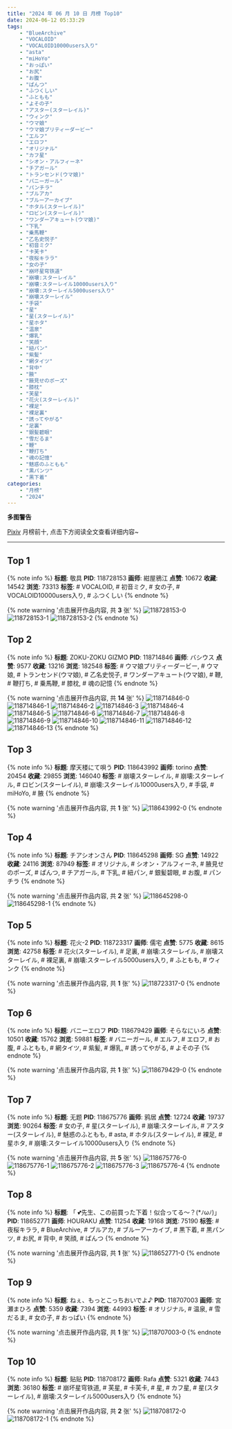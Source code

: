 ```yaml
---
title: "2024 年 06 月 10 日 月榜 Top10"
date: 2024-06-12 05:33:29
tags:
    - "BlueArchive"
    - "VOCALOID"
    - "VOCALOID10000users入り"
    - "asta"
    - "miHoYo"
    - "おっぱい"
    - "お尻"
    - "お腹"
    - "ぱんつ"
    - "ふつくしい"
    - "ふともも"
    - "よその子"
    - "アスター(スターレイル)"
    - "ウィンク"
    - "ウマ娘"
    - "ウマ娘プリティーダービー"
    - "エルフ"
    - "エロフ"
    - "オリジナル"
    - "カフ星"
    - "シオン・アルフィーネ"
    - "チアガール"
    - "トランセンド(ウマ娘)"
    - "バニーガール"
    - "パンチラ"
    - "ブルアカ"
    - "ブルーアーカイブ"
    - "ホタル(スターレイル)"
    - "ロビン(スターレイル)"
    - "ワンダーアキュート(ウマ娘)"
    - "下乳"
    - "乗馬鞭"
    - "乙名史悦子"
    - "初音ミク"
    - "卡芙卡"
    - "夜桜キララ"
    - "女の子"
    - "崩坏星穹铁道"
    - "崩壊:スターレイル"
    - "崩壊:スターレイル10000users入り"
    - "崩壊:スターレイル5000users入り"
    - "崩壊スターレイル"
    - "手袋"
    - "星"
    - "星(スターレイル)"
    - "星ホタ"
    - "温泉"
    - "爆乳"
    - "笑顔"
    - "紐パン"
    - "紫髪"
    - "網タイツ"
    - "背中"
    - "腋"
    - "腋見せのポーズ"
    - "膝枕"
    - "芙星"
    - "花火(スターレイル)"
    - "裸足"
    - "裸足裏"
    - "誘ってやがる"
    - "足裏"
    - "銀髪碧眼"
    - "雪だるま"
    - "鞭"
    - "鞭打ち"
    - "魂の記憶"
    - "魅惑のふともも"
    - "黒パンツ"
    - "黒下着"
categories:
    - "月榜"
    - "2024"
---
```


<i class="fa fa-triangle-exclamation"></i>**多图警告**<i class="fa fa-triangle-exclamation"></i>

[Pixiv](https://www.pixiv.net/) 月榜前十, 点击下方阅读全文查看详细内容~

<!-- more -->

---

## Top 1

{% note info %}
**标题**: 敬具
**PID**: 118728153 **画师**: 紺屋鴉江
**点赞**: 10672 **收藏**: 14542 **浏览**: 73313
**标签**: # VOCALOID, # 初音ミク, # 女の子, # VOCALOID10000users入り, # ふつくしい
{% endnote %}

{% note warning '点击展开作品内容, 共 **3** 张' %}
![118728153-0](https://i.pixiv.re/img-original/img/2024/05/14/21/01/41/118728153_p0.jpg)
![118728153-1](https://i.pixiv.re/img-original/img/2024/05/14/21/01/41/118728153_p1.jpg)
![118728153-2](https://i.pixiv.re/img-original/img/2024/05/14/21/01/41/118728153_p2.jpg)
{% endnote %}

## Top 2

{% note info %}
**标题**: ZOKU-ZOKU GIZMO
**PID**: 118714846 **画师**: バシウス
**点赞**: 9577 **收藏**: 13216 **浏览**: 182548
**标签**: # ウマ娘プリティーダービー, # ウマ娘, # トランセンド(ウマ娘), # 乙名史悦子, # ワンダーアキュート(ウマ娘), # 鞭, # 鞭打ち, # 乗馬鞭, # 膝枕, # 魂の記憶
{% endnote %}

{% note warning '点击展开作品内容, 共 **14** 张' %}
![118714846-0](https://i.pixiv.re/img-original/img/2024/05/14/08/39/39/118714846_p0.jpg)
![118714846-1](https://i.pixiv.re/img-original/img/2024/05/14/08/39/39/118714846_p1.jpg)
![118714846-2](https://i.pixiv.re/img-original/img/2024/05/14/08/39/39/118714846_p2.jpg)
![118714846-3](https://i.pixiv.re/img-original/img/2024/05/14/08/39/39/118714846_p3.jpg)
![118714846-4](https://i.pixiv.re/img-original/img/2024/05/14/08/39/39/118714846_p4.jpg)
![118714846-5](https://i.pixiv.re/img-original/img/2024/05/14/08/39/39/118714846_p5.jpg)
![118714846-6](https://i.pixiv.re/img-original/img/2024/05/14/08/39/39/118714846_p6.jpg)
![118714846-7](https://i.pixiv.re/img-original/img/2024/05/14/08/39/39/118714846_p7.jpg)
![118714846-8](https://i.pixiv.re/img-original/img/2024/05/14/08/39/39/118714846_p8.jpg)
![118714846-9](https://i.pixiv.re/img-original/img/2024/05/14/08/39/39/118714846_p9.jpg)
![118714846-10](https://i.pixiv.re/img-original/img/2024/05/14/08/39/39/118714846_p10.jpg)
![118714846-11](https://i.pixiv.re/img-original/img/2024/05/14/08/39/39/118714846_p11.jpg)
![118714846-12](https://i.pixiv.re/img-original/img/2024/05/14/08/39/39/118714846_p12.jpg)
![118714846-13](https://i.pixiv.re/img-original/img/2024/05/14/08/39/39/118714846_p13.jpg)
{% endnote %}

## Top 3

{% note info %}
**标题**: 摩天楼にて唄う
**PID**: 118643992 **画师**: torino
**点赞**: 20454 **收藏**: 29855 **浏览**: 146040
**标签**: # 崩壊スターレイル, # 崩壊:スターレイル, # ロビン(スターレイル), # 崩壊:スターレイル10000users入り, # 手袋, # miHoYo, # 腋
{% endnote %}

{% note warning '点击展开作品内容, 共 **1** 张' %}
![118643992-0](https://i.pixiv.re/img-original/img/2024/05/12/00/00/23/118643992_p0.jpg)
{% endnote %}

## Top 4

{% note info %}
**标题**: チアシオンさん
**PID**: 118645298 **画师**: SG
**点赞**: 14922 **收藏**: 24116 **浏览**: 87949
**标签**: # オリジナル, # シオン・アルフィーネ, # 腋見せのポーズ, # ぱんつ, # チアガール, # 下乳, # 紐パン, # 銀髪碧眼, # お腹, # パンチラ
{% endnote %}

{% note warning '点击展开作品内容, 共 **2** 张' %}
![118645298-0](https://i.pixiv.re/img-original/img/2024/05/12/00/25/08/118645298_p0.png)
![118645298-1](https://i.pixiv.re/img-original/img/2024/05/12/00/25/08/118645298_p1.png)
{% endnote %}

## Top 5

{% note info %}
**标题**: 花火-2
**PID**: 118723317 **画师**: 儒宅
**点赞**: 5775 **收藏**: 8615 **浏览**: 42758
**标签**: # 花火(スターレイル), # 足裏, # 崩壊:スターレイル, # 崩壊スターレイル, # 裸足裏, # 崩壊:スターレイル5000users入り, # ふともも, # ウィンク
{% endnote %}

{% note warning '点击展开作品内容, 共 **1** 张' %}
![118723317-0](https://i.pixiv.re/img-original/img/2024/05/14/18/00/14/118723317_p0.jpg)
{% endnote %}

## Top 6

{% note info %}
**标题**: バニーエロフ
**PID**: 118679429 **画师**: そらなにいろ
**点赞**: 10501 **收藏**: 15762 **浏览**: 59881
**标签**: # バニーガール, # エルフ, # エロフ, # お腹, # ふともも, # 網タイツ, # 紫髪, # 爆乳, # 誘ってやがる, # よその子
{% endnote %}

{% note warning '点击展开作品内容, 共 **1** 张' %}
![118679429-0](https://i.pixiv.re/img-original/img/2024/05/13/00/00/41/118679429_p0.png)
{% endnote %}

## Top 7

{% note info %}
**标题**: 无题
**PID**: 118675776 **画师**: 鸦居
**点赞**: 12724 **收藏**: 19737 **浏览**: 90264
**标签**: # 女の子, # 星(スターレイル), # 崩壊:スターレイル, # アスター(スターレイル), # 魅惑のふともも, # asta, # ホタル(スターレイル), # 裸足, # 星ホタ, # 崩壊:スターレイル10000users入り
{% endnote %}

{% note warning '点击展开作品内容, 共 **5** 张' %}
![118675776-0](https://i.pixiv.re/img-original/img/2024/05/12/22/27/03/118675776_p0.jpg)
![118675776-1](https://i.pixiv.re/img-original/img/2024/05/12/22/27/03/118675776_p1.jpg)
![118675776-2](https://i.pixiv.re/img-original/img/2024/05/12/22/27/03/118675776_p2.jpg)
![118675776-3](https://i.pixiv.re/img-original/img/2024/05/12/22/27/03/118675776_p3.jpg)
![118675776-4](https://i.pixiv.re/img-original/img/2024/05/12/22/27/03/118675776_p4.jpg)
{% endnote %}

## Top 8

{% note info %}
**标题**: 「 💕先生、この前買った下着！似合ってる～？(*ﾉωﾉ)」
**PID**: 118652771 **画师**: HOURAKU
**点赞**: 11254 **收藏**: 19168 **浏览**: 75190
**标签**: # 夜桜キララ, # BlueArchive, # ブルアカ, # ブルーアーカイブ, # 黒下着, # 黒パンツ, # お尻, # 背中, # 笑顔, # ぱんつ
{% endnote %}

{% note warning '点击展开作品内容, 共 **1** 张' %}
![118652771-0](https://i.pixiv.re/img-original/img/2024/05/12/08/00/04/118652771_p0.jpg)
{% endnote %}

## Top 9

{% note info %}
**标题**: ねぇ、もっとこっちおいでよ♪
**PID**: 118707003 **画师**: 宮瀬まひろ
**点赞**: 5359 **收藏**: 7394 **浏览**: 44993
**标签**: # オリジナル, # 温泉, # 雪だるま, # 女の子, # おっぱい
{% endnote %}

{% note warning '点击展开作品内容, 共 **1** 张' %}
![118707003-0](https://i.pixiv.re/img-original/img/2024/05/14/00/00/16/118707003_p0.jpg)
{% endnote %}

## Top 10

{% note info %}
**标题**: 贴贴
**PID**: 118708172 **画师**: Rafa
**点赞**: 5321 **收藏**: 7443 **浏览**: 36180
**标签**: # 崩坏星穹铁道, # 芙星, # 卡芙卡, # 星, # カフ星, # 星(スターレイル), # 崩壊:スターレイル5000users入り
{% endnote %}

{% note warning '点击展开作品内容, 共 **2** 张' %}
![118708172-0](https://i.pixiv.re/img-original/img/2024/05/14/00/27/38/118708172_p0.jpg)
![118708172-1](https://i.pixiv.re/img-original/img/2024/05/14/00/27/38/118708172_p1.jpg)
{% endnote %}
